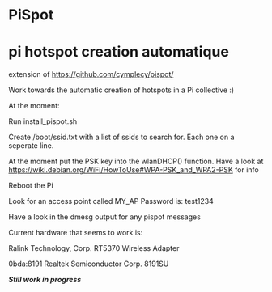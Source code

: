 PiSpot
=======
pi hotspot creation automatique
================================

extension of https://github.com/cymplecy/pispot/

Work towards the automatic creation of hotspots in a Pi collective :)

At the moment:

Run install_pispot.sh

Create /boot/ssid.txt with a list of ssids to search for. Each one on a seperate line.

At the moment put the PSK key into the wlanDHCP() function. Have a look at https://wiki.debian.org/WiFi/HowToUse#WPA-PSK_and_WPA2-PSK for info

Reboot the Pi

Look for an access point called MY_AP Password is: test1234

Have a look in the dmesg output for any pispot messages

Current hardware that seems to work is:

Ralink Technology, Corp. RT5370 Wireless Adapter

0bda:8191 Realtek Semiconductor Corp. 8191SU


***Still work in progress***
